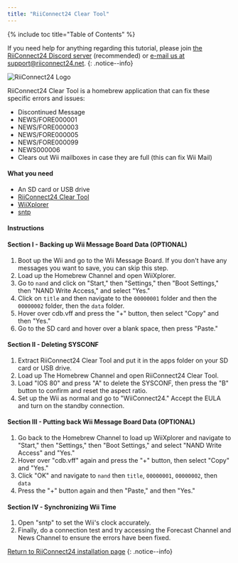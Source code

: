 ```yaml
---
title: "RiiConnect24 Clear Tool"
---
```


{% include toc title="Table of Contents" %}

If you need help for anything regarding this tutorial, please join [the RiiConnect24 Discord server](https://discord.gg/rc24) (recommended) or [e-mail us at support@riiconnect24.net](mailto:support@riiconnect24.net).
{: .notice--info}

![RiiConnect24 Logo](/images/WiiRC24Logo.jpg)

RiiConnect24 Clear Tool is a homebrew application that can fix these specific errors and issues:

+ Discontinued Message 
+ NEWS/FORE000001
+ NEWS/FORE000003
+ NEWS/FORE000005
+ NEWS/FORE000099
+ NEWS000006
+ Clears out Wii mailboxes in case they are full (this can fix Wii Mail)

#### What you need
* An SD card or USB drive
* [RiiConnect24 Clear Tool](https://oscwii.org/library/app/RC24-Clear-Tool)
* [WiiXplorer](https://oscwii.org/library/app/wiixplorer-ss)
* [sntp](https://oscwii.org/library/app/sntp)


#### Instructions

#### Section I - Backing up Wii Message Board Data (OPTIONAL)
1. Boot up the Wii and go to the Wii Message Board. If you don't have any messages you want to save, you can skip this step.
2. Load up the Homebrew Channel and open WiiXplorer.
3. Go to `nand` and click on "Start," then "Settings," then "Boot Settings," then "NAND Write Access," and select "Yes."
4. Click on `title` and then navigate to the `00000001` folder and then the `00000002` folder, then the `data` folder.
5. Hover over cdb.vff and press the "+" button, then select "Copy" and then "Yes."
6. Go to the SD card and hover over a blank space, then press "Paste."

#### Section II - Deleting SYSCONF
1. Extract RiiConnect24 Clear Tool and put it in the apps folder on your SD card or USB drive.
2. Load up The Homebrew Channel and open RiiConnect24 Clear Tool.
3. Load "IOS 80" and press "A" to delete the SYSCONF, then press the "B" button to confirm and reset the aspect ratio.
4. Set up the Wii as normal and go to "WiiConnect24." Accept the EULA and turn on the standby connection.

#### Section III - Putting back Wii Message Board Data (OPTIONAL)
1. Go back to the Homebrew Channel to load up WiiXplorer and navigate to "Start," then "Settings," then "Boot Settings," and select "NAND Write Access" and "Yes."
2. Hover over "cdb.vff" again and press the "+" button, then select "Copy" and "Yes."
3. Click "OK" and navigate to `nand` then `title`, `00000001`, `00000002`, then `data`
4. Press the "+" button again and then "Paste," and then "Yes."

#### Section IV - Synchronizing Wii Time
1. Open "sntp" to set the Wii's clock accurately.
2. Finally, do a connection test and try accessing the Forecast Channel and News Channel to ensure the errors have been fixed. 

[Return to RiiConnect24 installation page](riiconnect24)
{: .notice--info}
